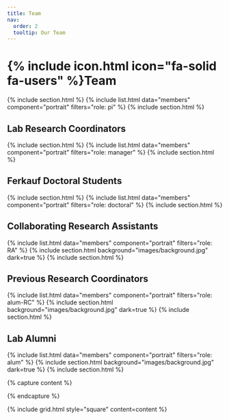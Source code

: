 ```yaml
---
title: Team
nav:
  order: 2
  tooltip: Our Team
---
```


# {% include icon.html icon="fa-solid fa-users" %}Team
{% include section.html %}
{% include list.html data="members" component="portrait" filters="role: pi" %}
{% include section.html %}

## Lab Research Coordinators
{% include section.html %}
{% include list.html data="members" component="portrait" filters="role: manager" %}
{% include section.html %}

## Ferkauf Doctoral Students 
{% include section.html %}
{% include list.html data="members" component="portrait" filters="role: doctoral" %}
{% include section.html %}

## Collaborating Research Assistants 
{% include list.html data="members" component="portrait" filters="role: RA" %}
{% include section.html background="images/background.jpg" dark=true %}
{% include section.html %}

## Previous Research Coordinators
{% include list.html data="members" component="portrait" filters="role: alum-RC" %}
{% include section.html background="images/background.jpg" dark=true %}
{% include section.html %}

## Lab Alumni
{% include list.html data="members" component="portrait" filters="role: alum" %}
{% include section.html background="images/background.jpg" dark=true %}
{% include section.html %}

{% capture content %}

{% endcapture %}

{% include grid.html style="square" content=content %}

